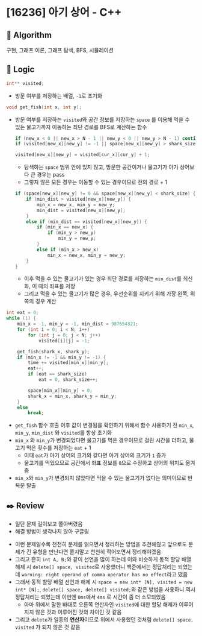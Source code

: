 # [16236] 아기 상어 - C++

## :pushpin: **Algorithm**

구현, 그래프 이론, 그래프 탐색, BFS, 시뮬레이션

## :round_pushpin: **Logic**

```c++
int** visited;
```

- 방문 여부를 저장하는 배열, `-1`로 초기화

```c++
void get_fish(int x, int y);
```

- 방문 여부를 저장하는 `visited`와 공간 정보를 저장하는 `space` 를 이용해 먹을 수 있는 물고기까지 이동하는 최단 경로를 BFS로 계산하는 함수

  ```c++
  if (new_x < 0 || new_x > N - 1 || new_y < 0 || new_y > N - 1) continue;
  if (visited[new_x][new_y] != -1 || space[new_x][new_y] > shark_size) continue;
  
  visited[new_x][new_y] = visited[cur_x][cur_y] + 1;
  ```

  - 탐색하는 `space` 범위 안에 있지 않고, 방문한 공간이거나 물고기가 아기 상어보다 큰 경우는 pass
  - 그렇지 않은 모든 경우는 이동할 수 있는 경우이므로 전의 경로 + 1

  ```c++
  if (space[new_x][new_y] != 0 && space[new_x][new_y] < shark_size) {
      if (min_dist > visited[new_x][new_y]) {
          min_x = new_x, min_y = new_y;
          min_dist = visited[new_x][new_y];
      }
      else if (min_dist == visited[new_x][new_y]) {
          if (min_x == new_x) {
              if (min_y > new_y)
                  min_y = new_y;
          }
          else if (min_x > new_x)
              min_x = new_x, min_y = new_y;
      }
  }
  ```

  - 이후 먹을 수 있는 물고기가 있는 경우 최단 경로를 저장하는 `min_dist`를 최신화, 이 때의 좌표를 저장
  - 그리고 먹을 수 있는 물고기가 많은 경우, 우선순위를 지키기 위해 가장 왼쪽, 위쪽의 경우 계산

```c++
int eat = 0;
while (1) {
    min_x = -1, min_y = -1, min_dist = 987654321;
    for (int i = 0; i < N; i++)
        for (int j = 0; j < N; j++)
            visited[i][j] = -1;

    get_fish(shark_x, shark_y);
    if (min_x != -1 && min_y != -1) {
        time += visited[min_x][min_y];
        eat++;
        if (eat == shark_size)
            eat = 0, shark_size++;

        space[min_x][min_y] = 0;
        shark_x = min_x, shark_y = min_y;
    }
    else
        break;
```

- `get_fish` 함수 호출 이후 값이 변경됨을 확인하기 위해서 함수 사용하기 전 `min_x`, `min_y`, `min_dist` 와 `visited`를 항상 초기화
- `min_x` 와 `min_y`가 변경되었다면 물고기를 먹은 경우이므로 걸린 시간을 더하고, 물고기 먹은 횟수를 저장하는 `eat` + 1
  - 이때 `eat`가  아기 상어의 크기와 같다면 아기 상어의 크기가 `1` 증가
  - 물고기를 먹었으므로 공간에서 좌표 정보를 `0`으로 수정하고 상어의 위치도 옮겨줌
- `min_x`와 `min_y`가 변경되지 않았다면 먹을 수 있는 물고기가 없다는 의미이므로 반복문 탈출

## :black_nib: **Review**

- 일단 문제 길이보고 쫄아버렸음
- 해결 방법이 생각나지 않아 구글링

[참고자료]: https://velog.io/@skyepodium/%EB%B0%B1%EC%A4%80-16236-%EC%95%84%EA%B8%B0-%EC%83%81%EC%96%B4

- 이런 문제일수록 천천히 문제를 읽으면서 정리하는 방법을 추천해줬고 앞으로도 문제가 긴 유형을 만난다면 쫄지말고 천천히 적어보면서 정리해야겠음
- 그리고 흔히 `int A, B;`와 같이 선언을 많이 하는데 이와 비슷하게 동적 할당 배열 해제 시 `delete[] space, visited`로 사용했더니 백준에서는 정답처리는 되었는데 `warning: right operand of comma operator has no effect`라고 떴음
- 그래서 동적 할당 배열 선언과 해제 시 `space = new int* [N], visited = new int* [N];`, `delete[] space, delete[] visited;`와 같은 방법을 사용하니 역시 정답처리는 되었는데 이번엔 `0ms`에서 `4ms` 로 시간이 좀 더 소모되었음
  - 아마 위에서 말한 바대로 오른쪽 연산자인 `visited`에 대한 할당 해제가 이루어지지 않은 것과 이루어진 것의 차이인 것 같음
- 그리고 `delete`가 일종의 **연산자**이므로 위에서 사용했던 것처럼 `delete[] space, visited` 가 되지 않은 것 같음